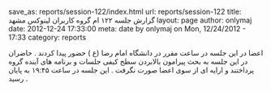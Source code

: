 save_as: reports/session-122/index.html
url: reports/session-122
title: گزارش جلسه ۱۲۲ ام گروه کاربران لینوکس مشهد
layout: page
author: onlymaj
date: 2012-12-24 17:33:00
meta: date by onlymaj on Mon, 12/24/2012 - 17:33
category: reports

اعضا در این جلسه در ساعت مقرر در دانشگاه امام رضا (ع ) حضور پیدا کردند .
حاضران در این جلسه به بحث پیرامون بالابردن سطح کیفی جلسات و برنامه های آینده
گروه پرداختند و ارايه ای از سوی اعضا صورت نگرفت . این جلسه در ساعت ۱۹:۴۵ به
پایان رسید .



<!--more-->
